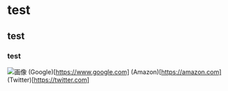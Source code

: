 # test
## test
### test
![画像](https://1.bp.blogspot.com/-B5glTim5bw8/Xlyfi1LKATI/AAAAAAABXmQ/ssR-v0QH2nk1K-QJhbRJMCt3BXWROP5DACNcBGAsYHQ/s1600/bird_shima_fukurou.png])
(Google)[https://www.google.com]
(Amazon)[https://amazon.com]
(Twitter)[https://twitter.com]
